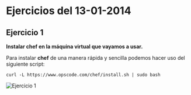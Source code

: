 # Ejercicios del 13-01-2014

## Ejercicio 1

**Instalar chef en la máquina virtual que vayamos a usar.**

Para instalar **chef** de una manera rápida y sencilla podemos hacer uso del siguiente script:

`curl -L https://www.opscode.com/chef/install.sh | sudo bash`

![Ejercicio 1](http://ubuntuone.com/5iQQed20cSq2v1ml2R2Hb2)

